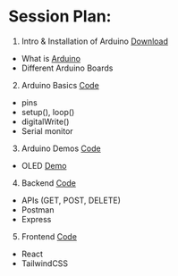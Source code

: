 # Session Plan:

1. Intro & Installation of Arduino [Download](https://www.arduino.cc/en/software)
- What is [Arduino](https://www.arduino.cc/en/Guide/Introduction)
- Different Arduino Boards
2. Arduino Basics [Code](./Arduino_Basics/)
- pins
- setup(), loop()
- digitalWrite()
- Serial monitor
3. Arduino Demos [Code](./Arduino_Demo/)
- OLED [Demo](https://randomnerdtutorials.com/esp32-ssd1306-oled-display-arduino-ide/)
4. Backend [Code](./Backend/)
- APIs (GET, POST, DELETE)
- Postman
- Express
5. Frontend [Code](./Frontend/)
- React
- TailwindCSS
